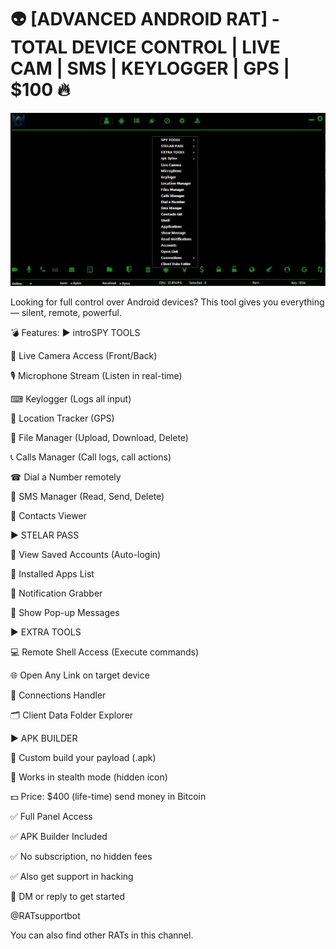 # 👽 [ADVANCED ANDROID RAT] - TOTAL DEVICE CONTROL | LIVE CAM | SMS | KEYLOGGER | GPS | $100 🔥

![image](IMG_20250708_074142_486.jpg)

Looking for full control over Android devices?
This tool gives you everything — silent, remote, powerful.

💣 Features:
▶ introSPY TOOLS

🔴 Live Camera Access (Front/Back)

🎙 Microphone Stream (Listen in real-time)

⌨ Keylogger (Logs all input)

📍 Location Tracker (GPS)

📂 File Manager (Upload, Download, Delete)

📞 Calls Manager (Call logs, call actions)

☎ Dial a Number remotely

💬 SMS Manager (Read, Send, Delete)

📒 Contacts Viewer

▶ STELAR PASS

🧠 View Saved Accounts (Auto-login)

📲 Installed Apps List

🔔 Notification Grabber

📢 Show Pop-up Messages

▶ EXTRA TOOLS

💻 Remote Shell Access (Execute commands)

🌐 Open Any Link on target device

🔗 Connections Handler

🗂 Client Data Folder Explorer

▶ APK BUILDER

👤 Custom build your payload (.apk)

🫥 Works in stealth mode (hidden icon)


💵 Price: $400 (life-time) send money in Bitcoin 

✅ Full Panel Access

✅ APK Builder Included

✅ No subscription, no hidden fees

✅ Also get support in hacking

📩 DM or reply to get started

@RATsupportbot

You can also find other RATs in this channel.
